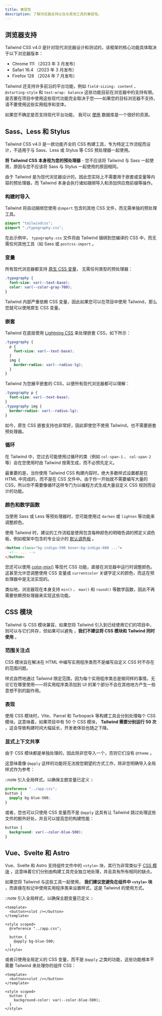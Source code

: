 ```yaml
---
title: 兼容性
description: 了解浏览器支持以及与其他工具的兼容性。
---
```


## 浏览器支持

Tailwind CSS v4.0 是针对现代浏览器设计和测试的，该框架的核心功能具体取决于以下浏览器版本：

* Chrome 111 （2023 年 3 月发布）
* Safari 16.4 （2023 年 3 月发布）
* Firefox 128 （2024 年 7 月发布）

Tailwind 还支持许多前沿的平台功能，例如 `field-sizing: content` 、 `@starting-style` 和 `text-wrap: balance` 这些功能目前在浏览器中的支持有限。是否要在项目中使用这些现代功能完全取决于您——如果您的目标浏览器不支持，请不要使用这些实用程序和变体。

如果您不确定是否支持现代平台功能， 我可以 [使用](https://caniuse.com/mdn-css_at-rules_starting-style) 数据库是一个很好的资源。

## Sass、Less 和 Stylus

Tailwind CSS v4.0 是一款功能齐全的 CSS 构建工具，专为特定工作流程而设计，不适用于与 Sass、Less 或 Stylus 等 CSS 预处理器一起使用。

**将 Tailwind CSS 本身视为您的预处理器** - 您不应该将 Tailwind 与 Sass 一起使用，原因与您不应该将 Sass 与 Stylus 一起使用的原因相同。

由于 Tailwind 是为现代浏览器设计的，因此您实际上不需要用于嵌套或变量等内容的预处理器，而 Tailwind 本身会执行诸如捆绑导入和添加供应商前缀等操作。

### 构建时导入

Tailwind 将自动捆绑您使用 `@import` 包含的其他 CSS 文件，而无需单独的预处理工具。

```css [app.css]
@import "tailwindcss";
@import "./typography.css";
```

在此示例中， `typography.css` 文件将由 Tailwind 捆绑到您编译的 CSS 中，而无需任何其他工具（如 Sass 或 `postcss-import` 。

### 变量

所有现代浏览器都支持 [原生 CSS 变量](https://developer.mozilla.org/en-US/docs/Web/CSS/Using_CSS_custom_properties)， 无需任何类型的预处理器：

```css [typography.css]
.typography {
  font-size: var(--text-base);
  color: var(--color-gray-700);
}
```

Tailwind 内部严重依赖 CSS 变量，因此如果您可以在项目中使用 Tailwind，那么您就可以使用原生 CSS 变量。

### 嵌套

Tailwind 在底层使用 [Lightning CSS](https://lightningcss.dev/) 来处理嵌套 CSS，如下所示：

```css [typography.css]
.typography {
  p {
    font-size: var(--text-base);
  }
  img {
    border-radius: var(--radius-lg);
  }
}
```

Tailwind 为您展平嵌套的 CSS，以便所有现代浏览器都可以理解：

```css [output.css]
.typography p {
  font-size: var(--text-base);
}
.typography img {
  border-radius: var(--radius-lg);
}
```

如今，原生 CSS 嵌套支持也非常好，因此即使您不使用 Tailwind，也不需要嵌套预处理器。

### 循环

在 Tailwind 中，您过去可能使用过循环的类（例如 `col-span-1` 、 `col-span-2` 等）会在您使用时由 Tailwind 按需生成，而不必预先定义。

最重要的是，当你使用 Tailwind CSS 构建内容时，绝大多数样式设置都是在 HTML 中完成的，而不是在 CSS 文件中。由于你一开始就不需要编写大量的 CSS，所以你不需要像循环这样专门为以编程方式生成大量自定义 CSS 规则而设计的功能。

### 颜色和数学函数

当使用 Sass 或 Less 等预处理器时，您可能使用过 `darken` 或 `lighten` 等功能来调整颜色。

使用 Tailwind 时，建议的工作流程是使用包含每种颜色的明暗色调的预定义调色板，例如框架中包含的专业设计的 [默认调色板](https://tailwindcss.com/docs/colors) 。

```html
<button class="bg-indigo-500 hover:bg-indigo-600 ...">
  <!-- ... -->
</button>
```

您还可以使用 [color-mix()](https://developer.mozilla.org/en-US/docs/Web/CSS/color_value/color-mix) 等现代 CSS 功能，直接在浏览器中运行时调整颜色。这甚至允许您调整使用 CSS 变量或 `currentcolor` 关键字定义的颜色，而这在预处理器中是无法实现的。

类似地，浏览器现在本身支持 `min()` 、 `max()` 和 `round()` 等数学函数，因此不再需要依赖预处理器来实现这些功能。

## CSS 模块

Tailwind 与 CSS 模块兼容，如果您将 Tailwind 引入到已经使用它们的项目中，则可以与它们共存，但如果可以避免 ，**我们不建议将 CSS 模块和 Tailwind 同时使用** 。

### 范围关注点

CSS 模块旨在解决在 HTML 中编写实用程序类而不是编写自定义 CSS 时不存在的范围问题。

样式自然地通过 Tailwind 限定范围，因为每个实用程序类总是做同样的事情，无论它在哪里使用——将实用程序类添加到 UI 的某个部分不会在其他地方产生一些意想不到的副作用。

### 表现

使用 CSS 模块时，Vite、Parcel 和 Turbopack 等构建工具会分别处理每个 CSS 模块。这意味着，如果项目中有 50 个 CSS 模块， **Tailwind 需要分别运行 50 次** ，这会导致构建时间大幅延长，开发者体验也随之下降。

### 显式上下文共享

由于 CSS 模块都是单独处理的，因此除非您导入一个，否则它们没有 `@theme` 。

这意味着像 `@apply` 这样的功能将无法按您期望的方式工作，除非您明确导入全局样式作为参考：

::note
引入全局样式，以确保主题变量已定义
::

```css {1} [Button.module.css]
@reference "../app.css";
button {
  @apply bg-blue-500;
}
```

或者，您也可以只使用 CSS 变量而不是 `@apply` 这具有让 Tailwind 跳过处理这些文件的额外好处，并且可以提高您的构建性能：

```css {2} [Button.module.css]
button {
  background: var(--color-blue-500);
}
```

## Vue、Svelte 和 Astro

Vue、Svelte 和 Astro 支持组件文件中的 `<style>` 块，其行为非常类似于 [CSS 模块](https://tailwindcss.com/docs/compatibility#css-modules) ，这意味着它们分别由构建工具完全独立地处理，并且具有所有相同的缺点。

如果您将 Tailwind 与这些工具一起使用， **我们建议您避免在组件中 `<style>` 块** ，而直接在标记中使用实用程序类来设置样式，这是 Tailwind 的使用方式。

::note
引入全局样式，以确保主题变量已定义
::

```vue {6} [Button.vue]
<template>
  <button><slot /></button>
</template>

<style scoped>
  @reference "../app.css";

  button {
    @apply bg-blue-500;
  }
</style>
```

或者只使用全局定义的 CSS 变量，而不是 `@apply` 之类的功能，这些功能根本不需要 Tailwind 来处理你的组件 CSS：

```vue {7} [Button.vue]
<template>
  <button><slot /></button>
</template>

<style scoped>
  button {
    background-color: var(--color-blue-500);
  }
</style>
```
